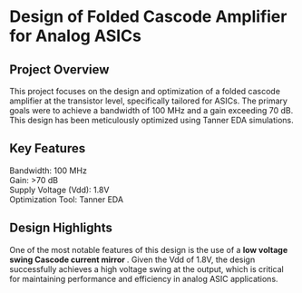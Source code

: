 <h1>Design of Folded Cascode Amplifier for Analog ASICs</h1>
<h2>Project Overview</h2>
This project focuses on the design and optimization of a folded cascode amplifier at the transistor level, specifically tailored for ASICs. The primary goals were to achieve a bandwidth of 100 MHz and a gain exceeding 70 dB. This design has been meticulously optimized using Tanner EDA simulations.

<h2>Key Features</h2>
Bandwidth: 100 MHz
<br>
Gain: >70 dB
<br>
Supply Voltage (Vdd): 1.8V
<br>
Optimization Tool: Tanner EDA

<h2>Design Highlights</h2>
One of the most notable features of this design is the use of a <b>low voltage swing Cascode current mirror </b>. Given the Vdd of 1.8V, the design successfully achieves a high voltage swing at the output, which is critical for maintaining performance and efficiency in analog ASIC applications.


